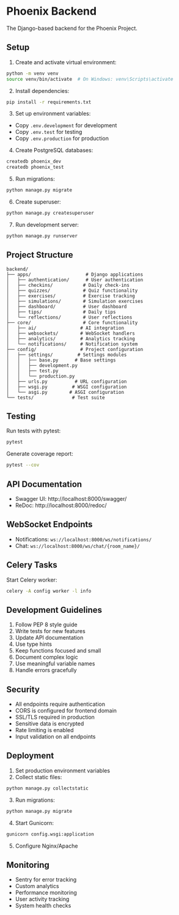 # Phoenix Backend

The Django-based backend for the Phoenix Project.

## Setup

1. Create and activate virtual environment:
```bash
python -m venv venv
source venv/bin/activate  # On Windows: venv\Scripts\activate
```

2. Install dependencies:
```bash
pip install -r requirements.txt
```

3. Set up environment variables:
- Copy `.env.development` for development
- Copy `.env.test` for testing
- Copy `.env.production` for production

4. Create PostgreSQL databases:
```bash
createdb phoenix_dev
createdb phoenix_test
```

5. Run migrations:
```bash
python manage.py migrate
```

6. Create superuser:
```bash
python manage.py createsuperuser
```

7. Run development server:
```bash
python manage.py runserver
```

## Project Structure

```
backend/
├── apps/                    # Django applications
│   ├── authentication/      # User authentication
│   ├── checkins/           # Daily check-ins
│   ├── quizzes/            # Quiz functionality
│   ├── exercises/          # Exercise tracking
│   ├── simulations/        # Simulation exercises
│   ├── dashboard/          # User dashboard
│   ├── tips/               # Daily tips
│   └── reflections/        # User reflections
├── core/                   # Core functionality
│   ├── ai/                # AI integration
│   ├── websockets/        # WebSocket handlers
│   ├── analytics/         # Analytics tracking
│   └── notifications/     # Notification system
├── config/                # Project configuration
│   ├── settings/         # Settings modules
│   │   ├── base.py      # Base settings
│   │   ├── development.py
│   │   ├── test.py
│   │   └── production.py
│   ├── urls.py          # URL configuration
│   ├── wsgi.py         # WSGI configuration
│   └── asgi.py        # ASGI configuration
└── tests/              # Test suite
```

## Testing

Run tests with pytest:
```bash
pytest
```

Generate coverage report:
```bash
pytest --cov
```

## API Documentation

- Swagger UI: http://localhost:8000/swagger/
- ReDoc: http://localhost:8000/redoc/

## WebSocket Endpoints

- Notifications: `ws://localhost:8000/ws/notifications/`
- Chat: `ws://localhost:8000/ws/chat/{room_name}/`

## Celery Tasks

Start Celery worker:
```bash
celery -A config worker -l info
```

## Development Guidelines

1. Follow PEP 8 style guide
2. Write tests for new features
3. Update API documentation
4. Use type hints
5. Keep functions focused and small
6. Document complex logic
7. Use meaningful variable names
8. Handle errors gracefully

## Security

- All endpoints require authentication
- CORS is configured for frontend domain
- SSL/TLS required in production
- Sensitive data is encrypted
- Rate limiting is enabled
- Input validation on all endpoints

## Deployment

1. Set production environment variables
2. Collect static files:
```bash
python manage.py collectstatic
```

3. Run migrations:
```bash
python manage.py migrate
```

4. Start Gunicorn:
```bash
gunicorn config.wsgi:application
```

5. Configure Nginx/Apache

## Monitoring

- Sentry for error tracking
- Custom analytics
- Performance monitoring
- User activity tracking
- System health checks 